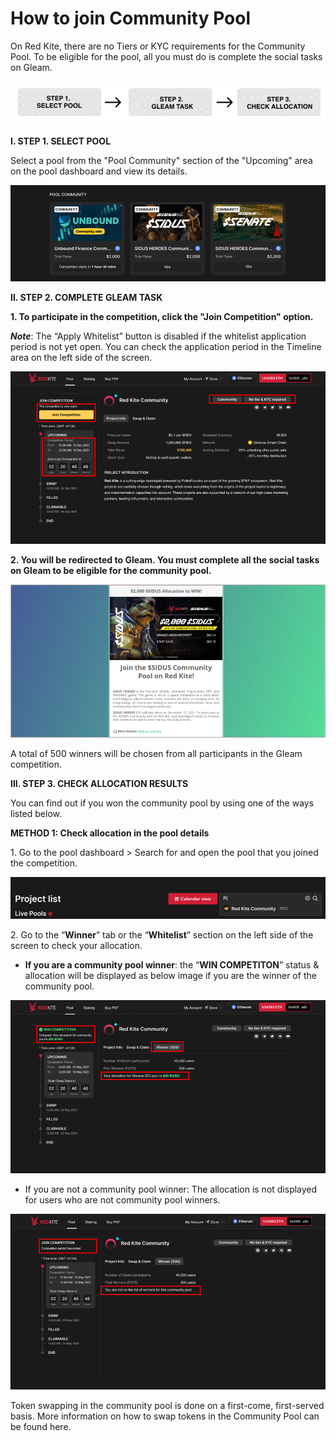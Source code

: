 # How to join Community Pool

On Red Kite, there are no Tiers or KYC requirements for the Community Pool. To be eligible for the pool, all you must do is complete the social tasks on Gleam.

![3 steps to join Community Pool](<../.gitbook/assets/image (7).png>)

**I. STEP 1. SELECT POOL**

Select a pool from the "Pool Community" section of the "Upcoming" area on the pool dashboard and view its details.

![Community Pools](<../.gitbook/assets/image (24).png>)

**II. STEP 2. COMPLETE GLEAM TASK**

**1. To participate in the competition, click the "Join Competition" option.**

_**Note**_: The “Apply Whitelist” button is disabled if the whitelist application period is not yet open. You can check the application period in the Timeline area on the left side of the screen.

![Click "Join Competition" to join Community Pool's Gleam Competition](<../.gitbook/assets/image (8).png>)

**2. You will be redirected to Gleam. You must complete all the social tasks on Gleam to be eligible for the community pool.**

![Gleam Competition](<../.gitbook/assets/image (25).png>)

A total of 500 winners will be chosen from all participants in the Gleam competition.

**III. STEP 3. CHECK ALLOCATION RESULTS**

You can find out if you won the community pool by using one of the ways listed below.

**METHOD 1: Check allocation in the pool details**

1\. Go to the pool dashboard > Search for and open the pool that you joined the competition.

![](<../.gitbook/assets/image (1).png>)

2\. Go to the “**Winner**” tab or the “**Whitelist**” section on the left side of the screen to check your allocation.

* **If you are a community pool winner**: the “**WIN COMPETITON**” status & allocation will be displayed as below image if you are the winner of the community pool.

![Community Pool - Win Allocation](../.gitbook/assets/image.png)

* If you are not a community pool winner: The allocation is not displayed for users who are not community pool winners.

![Community Pool - Not win allocation](<../.gitbook/assets/image (27).png>)

Token swapping in the community pool is done on a first-come, first-served basis. More information on how to swap tokens in the Community Pool can be found here.
